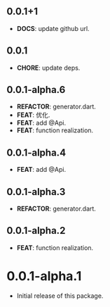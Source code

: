 ## 0.0.1+1

- **DOCS**: update github url.

## 0.0.1

- **CHORE**: update deps.

## 0.0.1-alpha.6

 - **REFACTOR**: generator.dart.
 - **FEAT**: 优化.
 - **FEAT**: add @Api.
 - **FEAT**: function realization.

## 0.0.1-alpha.4

 - **FEAT**: add @Api.

## 0.0.1-alpha.3

 - **REFACTOR**: generator.dart.

## 0.0.1-alpha.2

 - **FEAT**: function realization.

# 0.0.1-alpha.1

- Initial release of this package.

